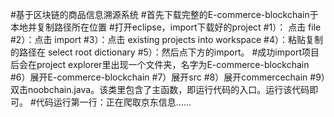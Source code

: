 #基于区块链的商品信息溯源系统
#首先下载完整的E-commerce-blockchain于本地并复制路径所在位置
#打开eclipse，import下载好的project
#1）： 点击 file
#2）：点击 import
#3）：点击  existing  projects into workspace
#4）：粘贴复制的路径在 select root dictionary
#5）：然后点下方的import。
#成功import项目后会在project explorer里出现一个文件夹，名字为E-commerce-blockchain
#6）展开E-commerce-blockchain
#7）展开src
#8）展开commercechain
#9）双击noobchain.java。该类里包含了主函数，即运行代码的入口。运行该代码即可。
#代码运行第一行：正在爬取京东信息......
